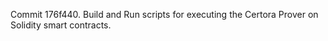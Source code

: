 Commit 176f440.                    Build and Run scripts for executing the Certora Prover on Solidity smart contracts.